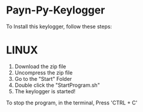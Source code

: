 # Payn-Py-Keylogger
To Install this keylogger, follow these steps:

# LINUX
1. Download the zip file
2. Uncompress the zip file
3. Go to the "Start" Folder
4. Double click the "StartProgram.sh"
5. The keylogger is started!

To stop the program, in the terminal, Press 'CTRL + C'


